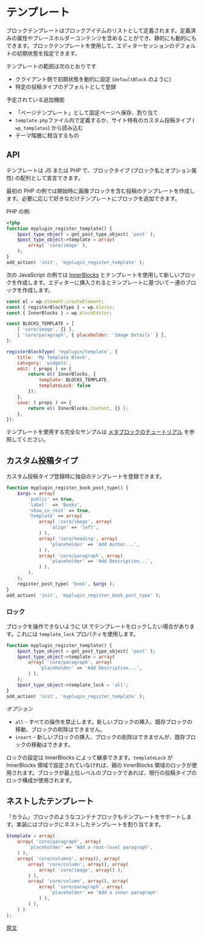 <!-- 
# Templates
 -->
# テンプレート

<!-- 
A block template is defined as a list of block items. Such blocks can have predefined attributes, placeholder content, and be static or dynamic. Block templates allow specifying a default initial state for an editor session.

The scope of templates include:
 -->
ブロックテンプレートはブロックアイテムのリストとして定義されます。定義済みの属性やプレースホルダーコンテンツを含めることができ、静的にも動的にもできます。ブロックテンプレートを使用して、エディターセッションのデフォルトの初期状態を指定できます。

テンプレートの範囲は次のとおりです
<!-- 
- Setting a default state dynamically on the client. (like `defaultBlock`)
- Registered as a default for a given post type.
 -->
- クライアント側で初期状態を動的に設定 (`defaultBlock` のように)
- 特定の投稿タイプのデフォルトとして登録

<!-- 
Planned additions:

- Saved and assigned to pages as "page templates".
- Defined in a `template.php` file or pulled from a custom post type (`wp_templates`) that is site specific.
- As the equivalent of the theme hierarchy.
 -->
予定されている追加機能

- 「ページテンプレート」として固定ページへ保存、割り当て
- `template.php`ファイル内で定義するか、サイト特有のカスタム投稿タイプ (` wp_templates`) から読み込む
- テーマ階層に相当するもの

## API

<!-- 
Templates can be declared in JS or in PHP as an array of blockTypes (block name and optional attributes).
 -->
テンプレートは JS または PHP で、ブロックタイプ (ブロック名とオプション属性) の配列として宣言できます。
<!-- 
The first example in PHP creates a template for posts that includes an image block to start, you can add as many or as few blocks to your template as needed.

PHP example:
 -->
最初の PHP の例では開始時に画像ブロックを含む投稿のテンプレートを作成します。必要に応じて好きなだけテンプレートにブロックを追加できます。

PHP の例:

```php
<?php
function myplugin_register_template() {
    $post_type_object = get_post_type_object( 'post' );
    $post_type_object->template = array(
        array( 'core/image' ),
    );
}
add_action( 'init', 'myplugin_register_template' );
```
<!-- 
The following example in JavaScript creates a new block using [InnerBlocks](https://github.com/WordPress/gutenberg/blob/HEAD/packages/block-editor/src/components/inner-blocks/README.md) and templates, when inserted creates a set of blocks based off the template.
 -->
次の JavaScript の例では [InnerBlocks](https://github.com/WordPress/gutenberg/blob/HEAD/packages/block-editor/src/components/inner-blocks/README.md) とテンプレートを使用して新しいブロックを作成します。エディターに挿入されるとテンプレートに基づいて一連のブロックを作成します。

```js
const el = wp.element.createElement;
const { registerBlockType } = wp.blocks;
const { InnerBlocks } = wp.blockEditor;

const BLOCKS_TEMPLATE = [
	[ 'core/image', {} ],
	[ 'core/paragraph', { placeholder: 'Image Details' } ],
];

registerBlockType( 'myplugin/template', {
	title: 'My Template Block',
	category: 'widgets',
	edit: ( props ) => {
		return el( InnerBlocks, {
			template: BLOCKS_TEMPLATE,
			templateLock: false
		});
	},
	save: ( props ) => {
		return el( InnerBlocks.Content, {} );
	},
});
```
<!-- 
See the [Meta Block Tutorial](/docs/how-to-guides/metabox/meta-block-5-finishing.md) for a full example of a template in use.
 -->
テンプレートを使用する完全なサンプルは [メタブロックのチュートリアル](https://ja.wordpress.org/team/handbook/block-editor/tutorials/metabox/meta-block-5-finishing/) を参照してください。
 
<!-- 
## Custom Post types

A custom post type can register its own template during registration:
 -->
## カスタム投稿タイプ

カスタム投稿タイプ登録時に独自のテンプレートを登録できます。

```php
function myplugin_register_book_post_type() {
	$args = array(
		'public' => true,
		'label'  => 'Books',
		'show_in_rest' => true,
		'template' => array(
			array( 'core/image', array(
				'align' => 'left',
			) ),
			array( 'core/heading', array(
				'placeholder' => 'Add Author...',
			) ),
			array( 'core/paragraph', array(
				'placeholder' => 'Add Description...',
			) ),
		),
	);
	register_post_type( 'book', $args );
}
add_action( 'init', 'myplugin_register_book_post_type' );
```

<!-- 
### Locking

Sometimes the intention might be to lock the template on the UI so that the blocks presented cannot be manipulated. This is achieved with a `template_lock` property.
 -->
### ロック

ブロックを操作できないように UI でテンプレートをロックしたい場合があります。これには `template_lock` プロパティを使用します。

```php
function myplugin_register_template() {
	$post_type_object = get_post_type_object( 'post' );
	$post_type_object->template = array(
		array( 'core/paragraph', array(
			'placeholder' => 'Add Description...',
		) ),
	);
	$post_type_object->template_lock = 'all';
}
add_action( 'init', 'myplugin_register_template' );
```

<!-- 
*Options:*

- `all` — prevents all operations. It is not possible to insert new blocks, move existing blocks, or delete blocks.
- `insert` — prevents inserting or removing blocks, but allows moving existing blocks.
 -->
*オプション*

- `all` - すべての操作を禁止します。新しいブロックの挿入、既存ブロックの移動、ブロックの削除はできません。
- `insert` - 新しいブロックの挿入、ブロックの削除はできませんが、既存ブロックの移動はできます。

<!-- 
Lock settings can be inherited by InnerBlocks. If `templateLock` is not set in an InnerBlocks area, the locking of the parent InnerBlocks area is used. If the block is a top level block, the locking configuration of the current post type is used.
 -->
ロックの設定は InnerBlocks によって継承できます。`templateLock` が InnerBlocks 領域で設定されていなければ、親の InnerBlocks 領域のロックが使用されます。ブロックが最上位レベルのブロックであれば、現行の投稿タイプのロック構成が使用されます。

<!-- 
## Nested Templates
 -->
## ネストしたテンプレート

<!-- 
Container blocks like the columns blocks also support templates. This is achieved by assigning a nested template to the block.
 -->
「カラム」ブロックのようなコンテナブロックもテンプレートをサポートします。実装にはブロックにネストしたテンプレートを割り当てます。

```php
$template = array(
	array( 'core/paragraph', array(
		'placeholder' => 'Add a root-level paragraph',
	) ),
	array( 'core/columns', array(), array(
		array( 'core/column', array(), array(
			array( 'core/image', array() ),
		) ),
		array( 'core/column', array(), array(
			array( 'core/paragraph', array(
				'placeholder' => 'Add a inner paragraph'
			) ),
		) ),
	) )
);
```
[原文](https://github.com/WordPress/gutenberg/blob/HEAD/docs/designers-developers/developers/block-api/block-templates.md)
